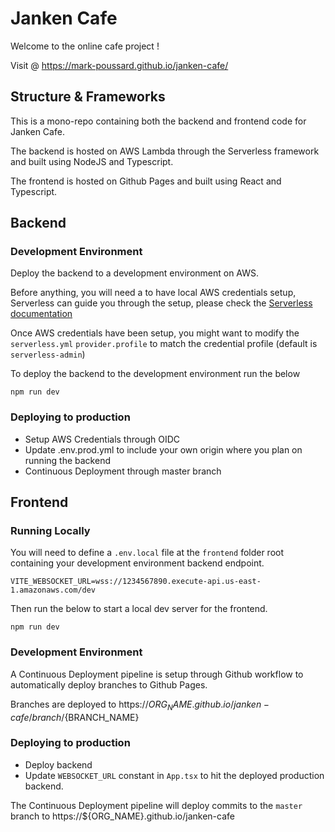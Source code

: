 # Janken Cafe

Welcome to the online cafe project !

Visit @ https://mark-poussard.github.io/janken-cafe/

## Structure & Frameworks

This is a mono-repo containing both the backend and frontend code for Janken Cafe.

The backend is hosted on AWS Lambda through the Serverless framework and built using NodeJS and Typescript.

The frontend is hosted on Github Pages and built using React and Typescript.

## Backend

### Development Environment

Deploy the backend to a development environment on AWS.

Before anything, you will need a to have local AWS credentials setup, Serverless can guide you through the setup, please check the [Serverless documentation](https://www.serverless.com/framework/docs/providers/aws/guide/credentials#recommended-using-local-credentials)

Once AWS credentials have been setup, you might want to modify the `serverless.yml` `provider.profile` to match the credential profile (default is `serverless-admin`)

To deploy the backend to the development environment run the below
```
npm run dev
```

### Deploying to production

- Setup AWS Credentials through OIDC
- Update .env.prod.yml to include your own origin where you plan on running the backend
- Continuous Deployment through master branch

## Frontend

### Running Locally

You will need to define a `.env.local` file at the `frontend` folder root containing your development environment backend endpoint.
```
VITE_WEBSOCKET_URL=wss://1234567890.execute-api.us-east-1.amazonaws.com/dev
```

Then run the below to start a local dev server for the frontend.
```
npm run dev
```

### Development Environment

A Continuous Deployment pipeline is setup through Github workflow to automatically deploy branches to Github Pages.

Branches are deployed to https://${ORG_NAME}.github.io/janken-cafe/branch/${BRANCH_NAME}

### Deploying to production

- Deploy backend
- Update `WEBSOCKET_URL` constant in `App.tsx` to hit the deployed production backend.

The Continuous Deployment pipeline will deploy commits to the `master` branch to https://${ORG_NAME}.github.io/janken-cafe
